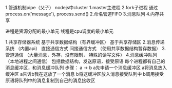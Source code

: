 1.管道机制pipe（父子）
  nodejs中cluster
  1.master主进程
  2.fork子进程
  通过 process.on('message'), process.send()
2.命名管道FIFO
3.消息队列
4.内存共享

<!-- 进程和线程 -->
进程是资源分配的最小单元
线程是cpu调度的最小单元

<!-- 进程间如何通信 -->
1.共享存储器系统
  基于共享数据结构（有界缓冲区）
  基于共享存储区
2.消息传递系统 （内置api）
  直接通信方式
  间接通信方式 （使用共享数据结构暂存数据）
3.管道通信 （大量消息，外存，没有限制， 特殊的读写文件）
4.消息缓冲队列 （本地进程之间通信）
  包括数据结构，发送原语，接受原语
  每个进程都有自己的消息缓冲区，和消息缓冲队列
  步骤： a -> b
  a先申请一个消息缓冲区
  a将消息放入缓冲区
  a告诉b我在这放了一个消息
  b将这缓冲区放入消息接受队列中
  b调用接受原语将队列中的消息复制到自己的消息接收区